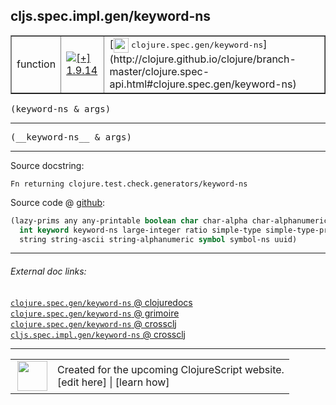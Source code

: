 ## cljs.spec.impl.gen/keyword-ns



 <table border="1">
<tr>
<td>function</td>
<td><a href="https://github.com/cljsinfo/cljs-api-docs/tree/1.9.14"><img valign="middle" alt="[+] 1.9.14" title="Added in 1.9.14" src="https://img.shields.io/badge/+-1.9.14-lightgrey.svg"></a> </td>
<td>
[<img height="24px" valign="middle" src="http://i.imgur.com/1GjPKvB.png"> <samp>clojure.spec.gen/keyword-ns</samp>](http://clojure.github.io/clojure/branch-master/clojure.spec-api.html#clojure.spec.gen/keyword-ns)
</td>
</tr>
</table>

<samp>(keyword-ns & args)</samp><br>

---

 <samp>
(__keyword-ns__ & args)<br>
</samp>

---





Source docstring:

```
Fn returning clojure.test.check.generators/keyword-ns
```


Source code @ [github]():

```clj
(lazy-prims any any-printable boolean char char-alpha char-alphanumeric char-ascii double
  int keyword keyword-ns large-integer ratio simple-type simple-type-printable
  string string-ascii string-alphanumeric symbol symbol-ns uuid)
```

<!--
Repo - tag - source tree - lines:

 <pre>

</pre>

-->

---



###### External doc links:

[`clojure.spec.gen/keyword-ns` @ clojuredocs](http://clojuredocs.org/clojure.spec.gen/keyword-ns)<br>
[`clojure.spec.gen/keyword-ns` @ grimoire](http://conj.io/store/v1/org.clojure/clojure/1.7.0-beta3/clj/clojure.spec.gen/keyword-ns/)<br>
[`clojure.spec.gen/keyword-ns` @ crossclj](http://crossclj.info/fun/clojure.spec.gen/keyword-ns.html)<br>
[`cljs.spec.impl.gen/keyword-ns` @ crossclj](http://crossclj.info/fun/cljs.spec.impl.gen.cljs/keyword-ns.html)<br>

---

 <table>
<tr><td>
<img valign="middle" align="right" width="48px" src="http://i.imgur.com/Hi20huC.png">
</td><td>
Created for the upcoming ClojureScript website.<br>
[edit here] | [learn how]
</td></tr></table>

[edit here]:https://github.com/cljsinfo/cljs-api-docs/blob/master/cljsdoc/cljs.spec.impl.gen/keyword-ns.cljsdoc
[learn how]:https://github.com/cljsinfo/cljs-api-docs/wiki/cljsdoc-files

<!--

This information was too distracting to show to readers, but I'll leave it
commented here since it is helpful to:

- pretty-print the data used to generate this document
- and show how to retrieve that data



The API data for this symbol:

```clj
{:ns "cljs.spec.impl.gen",
 :name "keyword-ns",
 :signature ["[& args]"],
 :name-encode "keyword-ns",
 :history [["+" "1.9.14"]],
 :type "function",
 :clj-equiv {:full-name "clojure.spec.gen/keyword-ns",
             :url "http://clojure.github.io/clojure/branch-master/clojure.spec-api.html#clojure.spec.gen/keyword-ns"},
 :full-name-encode "cljs.spec.impl.gen/keyword-ns",
 :source {:code "(lazy-prims any any-printable boolean char char-alpha char-alphanumeric char-ascii double\n  int keyword keyword-ns large-integer ratio simple-type simple-type-printable\n  string string-ascii string-alphanumeric symbol symbol-ns uuid)",
          :title "Source code",
          :repo "clojurescript",
          :tag "r1.9.14",
          :filename "src/main/cljs/cljs/spec/impl/gen.cljs",
          :lines [72 74],
          :url "https://github.com/clojure/clojurescript/blob/r1.9.14/src/main/cljs/cljs/spec/impl/gen.cljs#L72-L74"},
 :usage ["(keyword-ns & args)"],
 :full-name "cljs.spec.impl.gen/keyword-ns",
 :docstring "Fn returning clojure.test.check.generators/keyword-ns",
 :cljsdoc-url "https://github.com/cljsinfo/cljs-api-docs/blob/master/cljsdoc/cljs.spec.impl.gen/keyword-ns.cljsdoc"}

```

Retrieve the API data for this symbol:

```clj
;; from Clojure REPL
(require '[clojure.edn :as edn])
(-> (slurp "https://raw.githubusercontent.com/cljsinfo/cljs-api-docs/catalog/cljs-api.edn")
    (edn/read-string)
    (get-in [:symbols "cljs.spec.impl.gen/keyword-ns"]))
```

-->
